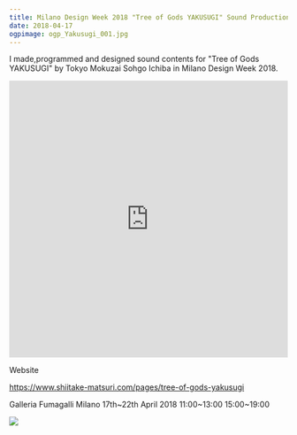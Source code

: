 ```yaml
---
title: Milano Design Week 2018 "Tree of Gods YAKUSUGI" Sound Production
date: 2018-04-17
ogpimage: ogp_Yakusugi_001.jpg
---
```


I made,programmed and designed sound contents for "Tree of Gods YAKUSUGI" by Tokyo Mokuzai Sohgo Ichiba in Milano Design Week 2018.

<iframe src="https://www.youtube.com/embed/HRGkDyv_Fbk" frameborder="0" allow="autoplay; encrypted-media" allowfullscreen style="width:100%; height:500px; min-height:300px;"></iframe>

<!--more-->

Website

<https://www.shiitake-matsuri.com/pages/tree-of-gods-yakusugi>

Galleria Fumagalli Milano 17th~22th April 2018 11:00~13:00 15:00~19:00

![](Yakusugi_001.jpg)
